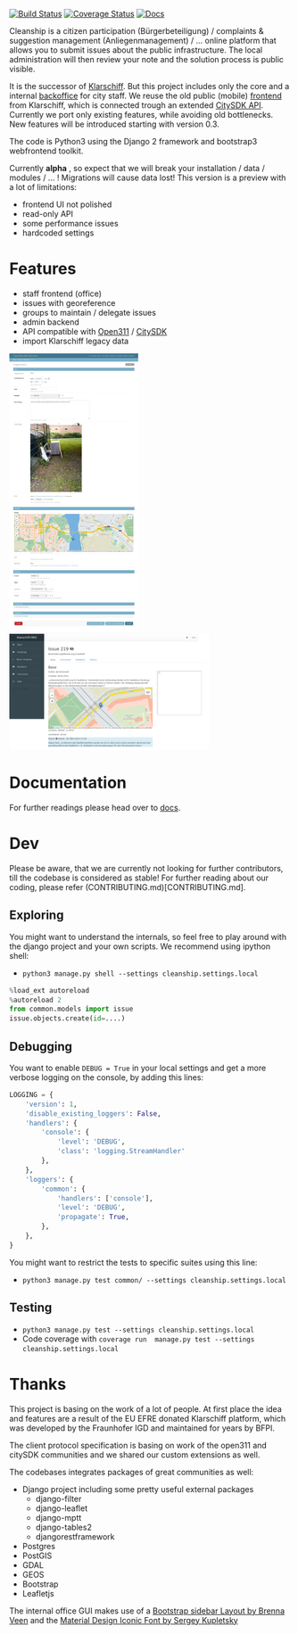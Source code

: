 [![Build Status](https://travis-ci.org/Matthias84/cleanship.svg?branch=master)](https://travis-ci.org/Matthias84/cleanship)
[![Coverage Status](https://coveralls.io/repos/github/Matthias84/cleanship/badge.svg?branch=master)](https://coveralls.io/github/Matthias84/cleanship?branch=master)
[![Docs](https://readthedocs.org/projects/cleanship/badge/?version=latest)](https://cleanship.readthedocs.io/en/latest/?badge=latest)

Cleanship is a citizen participation (Bürgerbeteiligung) / complaints & suggestion management (Anliegenmanagement) /  ... online platform that allows you to submit issues about the public infrastructure. The local administration will then review your note and the solution process is public visible.

It is the successor of [Klarschiff](https://de.wikipedia.org/wiki/Klarschiff). But this project includes only the core and a internal [backoffice](https://github.com/bfpi/klarschiff-backend) for city staff. We reuse the old public (mobile) [frontend](https://github.com/bfpi/klarschiff-field_service) from Klarschiff,  which is connected trough an extended [CitySDK API](https://github.com/bfpi/klarschiff-citysdk).
Currently we port only existing features, while avoiding old bottlenecks. New features will be introduced starting with version 0.3.

The code is Python3 using the Django 2 framework and bootstrap3 webfrontend toolkit.

Currently **alpha** , so expect that we will break your installation / data / modules / ... ! Migrations will cause data lost!
This version is a preview with a lot of limitations:
* frontend UI not polished
* read-only API
* some performance issues
* hardcoded settings

# Features

* staff frontend (office)
* issues with georeference
* groups to maintain / delegate issues
* admin backend
* API compatible with [Open311](https://www.open311.org/) / [CitySDK](https://www.citysdk.eu/citysdk-toolkit/using-the-apis/open311-api/)
* import Klarschiff legacy data

![admin webinterface showing details of a opened issue](doc/img/cleanship%20admin%20issue%20detail%20example.png)
![office webinterface showing details of a opened issue](doc/img/cleanship%20office%20issue%20detail%20example.png)

# Documentation

For further readings please head over to [docs](https://cleanship.readthedocs.org).

# Dev

Please be aware, that we are currently not looking for further contributors, till the codebase is considered as stable!
For further reading about our coding, please refer (CONTRIBUTING.md)[CONTRIBUTING.md].

## Exploring

You might want to understand the internals, so feel free to play around with the django project and your own scripts.
We recommend using ipython shell:

* `python3 manage.py shell --settings cleanship.settings.local`
```python
%load_ext autoreload
%autoreload 2
from common.models import issue
issue.objects.create(id=....)
```

## Debugging

You want to enable `DEBUG = True` in your local settings and get a more verbose logging on the console, by adding this lines:

```python
LOGGING = {
    'version': 1,
    'disable_existing_loggers': False,
    'handlers': {
        'console': {
            'level': 'DEBUG',
            'class': 'logging.StreamHandler'
        },
    },
    'loggers': {
        'common': {
            'handlers': ['console'],
            'level': 'DEBUG',
            'propagate': True,
        },
    },
}
```

You might want to restrict the tests to specific suites using this line:

* `python3 manage.py test common/ --settings cleanship.settings.local`

## Testing

* `python3 manage.py test --settings cleanship.settings.local`
* Code coverage with `coverage run  manage.py test --settings cleanship.settings.local`


# Thanks

This project is basing on the work of a lot of people. At first place the idea and features are a result of the EU EFRE donated Klarschiff platform, which was developed by the Fraunhofer IGD and maintained for years by BFPI.

The client protocol specification is basing on work of the open311 and citySDK communities and we shared our custom extensions as well.

The codebases integrates packages of great communities as well:

* Django project including some pretty useful external packages
    * django-filter
    * django-leaflet
    * django-mptt
    * django-tables2
    * djangorestframework
* Postgres
* PostGIS
* GDAL
* GEOS
* Bootstrap
* Leafletjs

The internal office GUI makes use of a [Bootstrap sidebar Layout by Brenna Veen](https://codepen.io/blcveen/pen/jwMdrX) and the [Material Design Iconic Font by Sergey Kupletsky](https://zavoloklom.github.io/material-design-iconic-font)
